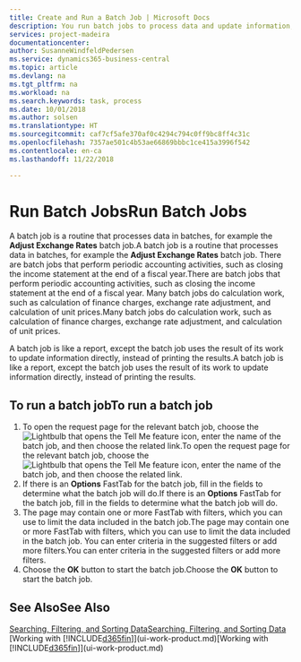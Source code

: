 ```yaml
---
title: Create and Run a Batch Job | Microsoft Docs
description: You run batch jobs to process data and update information, for example, to do periodic accounting activities, or to do calculations.
services: project-madeira
documentationcenter: 
author: SusanneWindfeldPedersen
ms.service: dynamics365-business-central
ms.topic: article
ms.devlang: na
ms.tgt_pltfrm: na
ms.workload: na
ms.search.keywords: task, process
ms.date: 10/01/2018
ms.author: solsen
ms.translationtype: HT
ms.sourcegitcommit: caf7cf5afe370af0c4294c794c0ff9bc8ff4c31c
ms.openlocfilehash: 7357ae501c4b53ae66869bbbc1ce415a3996f542
ms.contentlocale: en-ca
ms.lasthandoff: 11/22/2018

---
```

# <a name="run-batch-jobs"></a><span data-ttu-id="821cd-103">Run Batch Jobs</span><span class="sxs-lookup"><span data-stu-id="821cd-103">Run Batch Jobs</span></span>
<span data-ttu-id="821cd-104">A batch job is a routine that processes data in batches, for example the **Adjust Exchange Rates** batch job.</span><span class="sxs-lookup"><span data-stu-id="821cd-104">A batch job is a routine that processes data in batches, for example the **Adjust Exchange Rates** batch job.</span></span> <span data-ttu-id="821cd-105">There are batch jobs that perform periodic accounting activities, such as closing the income statement at the end of a fiscal year.</span><span class="sxs-lookup"><span data-stu-id="821cd-105">There are batch jobs that perform periodic accounting activities, such as closing the income statement at the end of a fiscal year.</span></span> <span data-ttu-id="821cd-106">Many batch jobs do calculation work, such as calculation of finance charges, exchange rate adjustment, and calculation of unit prices.</span><span class="sxs-lookup"><span data-stu-id="821cd-106">Many batch jobs do calculation work, such as calculation of finance charges, exchange rate adjustment, and calculation of unit prices.</span></span>

<span data-ttu-id="821cd-107">A batch job is like a report, except the batch job uses the result of its work to update information directly, instead of printing the results.</span><span class="sxs-lookup"><span data-stu-id="821cd-107">A batch job is like a report, except the batch job uses the result of its work to update information directly, instead of printing the results.</span></span>

## <a name="to-run-a-batch-job"></a><span data-ttu-id="821cd-108">To run a batch job</span><span class="sxs-lookup"><span data-stu-id="821cd-108">To run a batch job</span></span>
1. <span data-ttu-id="821cd-109">To open the request page for the relevant batch job, choose the ![Lightbulb that opens the Tell Me feature](media/ui-search/search_small.png "Tell me what you want to do") icon, enter the name of the batch job, and then choose the related link.</span><span class="sxs-lookup"><span data-stu-id="821cd-109">To open the request page for the relevant batch job, choose the ![Lightbulb that opens the Tell Me feature](media/ui-search/search_small.png "Tell me what you want to do") icon, enter the name of the batch job, and then choose the related link.</span></span>
2. <span data-ttu-id="821cd-110">If there is an **Options** FastTab for the batch job, fill in the fields to determine what the batch job will do.</span><span class="sxs-lookup"><span data-stu-id="821cd-110">If there is an **Options** FastTab for the batch job, fill in the fields to determine what the batch job will do.</span></span>
3. <span data-ttu-id="821cd-111">The page may contain one or more FastTab with filters, which you can use to limit the data included in the batch job.</span><span class="sxs-lookup"><span data-stu-id="821cd-111">The page may contain one or more FastTab with filters, which you can use to limit the data included in the batch job.</span></span> <span data-ttu-id="821cd-112">You can enter criteria in the suggested filters or add more filters.</span><span class="sxs-lookup"><span data-stu-id="821cd-112">You can enter criteria in the suggested filters or add more filters.</span></span>
4. <span data-ttu-id="821cd-113">Choose the **OK** button to start the batch job.</span><span class="sxs-lookup"><span data-stu-id="821cd-113">Choose the **OK** button to start the batch job.</span></span>

## <a name="see-also"></a><span data-ttu-id="821cd-114">See Also</span><span class="sxs-lookup"><span data-stu-id="821cd-114">See Also</span></span>
[<span data-ttu-id="821cd-115">Searching, Filtering, and Sorting Data</span><span class="sxs-lookup"><span data-stu-id="821cd-115">Searching, Filtering, and Sorting Data</span></span>](ui-enter-criteria-filters.md)  
<span data-ttu-id="821cd-116">[Working with [!INCLUDE[d365fin](includes/d365fin_md.md)]](ui-work-product.md)</span><span class="sxs-lookup"><span data-stu-id="821cd-116">[Working with [!INCLUDE[d365fin](includes/d365fin_md.md)]](ui-work-product.md)</span></span>

